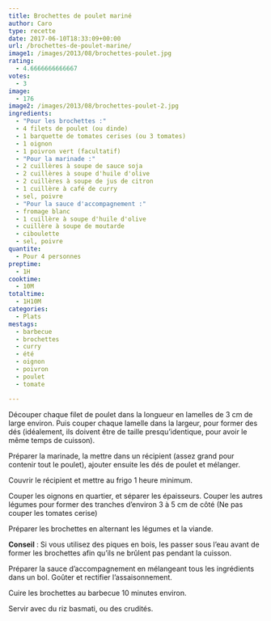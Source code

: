 ```yaml
---
title: Brochettes de poulet mariné
author: Caro
type: recette
date: 2017-06-10T18:33:09+00:00
url: /brochettes-de-poulet-marine/
image1: /images/2013/08/brochettes-poulet.jpg
rating:
  - 4.6666666666667
votes:
  - 3
image:
  - 176
image2: /images/2013/08/brochettes-poulet-2.jpg
ingredients:
  - "Pour les brochettes :"
  - 4 filets de poulet (ou dinde)
  - 1 barquette de tomates cerises (ou 3 tomates)
  - 1 oignon
  - 1 poivron vert (facultatif)
  - "Pour la marinade :"
  - 2 cuillères à soupe de sauce soja
  - 2 cuillères à soupe d'huile d'olive
  - 2 cuillères à soupe de jus de citron
  - 1 cuillère à café de curry
  - sel, poivre
  - "Pour la sauce d'accompagnement :"
  - fromage blanc
  - 1 cuillère à soupe d'huile d'olive
  - cuillère à soupe de moutarde
  - ciboulette
  - sel, poivre  
quantite:
  - Pour 4 personnes
preptime:
  - 1H
cooktime:
  - 10M
totaltime:
  - 1H10M
categories:
  - Plats
mestags:
  - barbecue
  - brochettes
  - curry
  - été
  - oignon
  - poivron
  - poulet
  - tomate

---
```

Découper chaque filet de poulet dans la longueur en lamelles de 3 cm de large environ. Puis couper chaque lamelle dans la largeur, pour former des dés (idéalement, ils doivent être de taille presqu&rsquo;identique, pour avoir le même temps de cuisson).

Préparer la marinade, la mettre dans un récipient (assez grand pour contenir tout le poulet), ajouter ensuite les dés de poulet et mélanger.

Couvrir le récipient et mettre au frigo 1 heure minimum.

Couper les oignons en quartier, et séparer les épaisseurs. Couper les autres légumes pour former des tranches d&rsquo;environ 3 à 5 cm de côté (Ne pas couper les tomates cerise)

Préparer les brochettes en alternant les légumes et la viande.

**Conseil** : Si vous utilisez des piques en bois, les passer sous l&rsquo;eau avant de former les brochettes afin qu&rsquo;ils ne brûlent pas pendant la cuisson.

Préparer la sauce d&rsquo;accompagnement en mélangeant tous les ingrédients dans un bol. Goûter et rectifier l&rsquo;assaisonnement.

Cuire les brochettes au barbecue 10 minutes environ.

Servir avec du riz basmati, ou des crudités.
